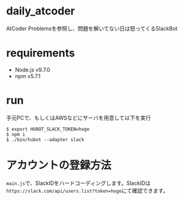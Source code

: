# daily_atcoder
AtCoder Problemsを参照し、問題を解いてない日は怒ってくるSlackBot

# requirements
- Node.js v9.7.0
- npm v5.7.1

# run
手元PCで、もしくはAWSなどにサーバを用意して以下を実行
```
$ export HUBOT_SLACK_TOKEN=hoge
$ npm i
$ ./bin/hubot --adapter slack
```

# アカウントの登録方法
`main.js`で、SlackIDをハードコーディングします。SlackIDは
`https://slack.com/api/users.list?token=hoge`にて確認できます。

